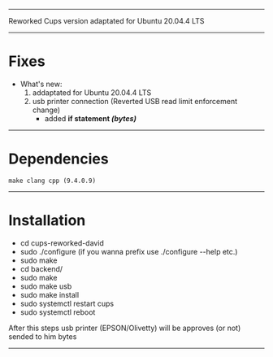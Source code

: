 ***
Reworked Cups version adaptated for Ubuntu 20.04.4 LTS
***
# Fixes

 + What's new:
   1. addaptated for Ubuntu 20.04.4 LTS
   2. usb printer connection (Reverted USB read limit enforcement change)
        - added **if statement _(bytes)_**
***
# Dependencies

```
make clang cpp (9.4.0.9)
```
***
# Installation

 - cd cups-reworked-david
 - sudo ./configure (if you wanna prefix use ./configure --help etc.)
 - sudo make
 - cd backend/
 - sudo make 
 - sudo make usb
 - sudo make install
 - sudo systemctl restart cups
 - sudo systemctl reboot

After this steps usb printer (EPSON/Olivetty) will be approves (or not) sended to him bytes
***
